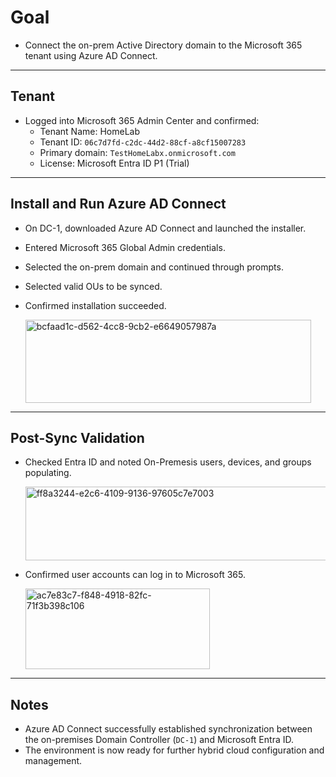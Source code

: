 # Goal
- Connect the on-prem Active Directory domain to the Microsoft 365 tenant using Azure AD Connect.

---

## Tenant 
- Logged into Microsoft 365 Admin Center and confirmed:
  - Tenant Name: HomeLab
  - Tenant ID: `06c7d7fd-c2dc-44d2-88cf-a8cf15007283`
  - Primary domain: `TestHomeLabx.onmicrosoft.com`
  - License: Microsoft Entra ID P1 (Trial)

---

## Install and Run Azure AD Connect
- On DC-1, downloaded Azure AD Connect and launched the installer.
- Entered Microsoft 365 Global Admin credentials.
- Selected the on-prem domain and continued through prompts.
- Selected valid OUs to be synced.
- Confirmed installation succeeded.

  <img width="457" height="133" alt="bcfaad1c-d562-4cc8-9cb2-e6649057987a" src="https://github.com/user-attachments/assets/ecfb9e75-bf92-43c9-9a32-e15f5911129d" />

---

## Post-Sync Validation
- Checked Entra ID and noted On-Premesis users, devices, and groups populating.
  
  <img width="740" height="118" alt="ff8a3244-e2c6-4109-9136-97605c7e7003" src="https://github.com/user-attachments/assets/5947fedb-b04d-46a6-9e37-174369caf701" />

- Confirmed user accounts can log in to Microsoft 365.
  
  <img width="295" height="129" alt="ac7e83c7-f848-4918-82fc-71f3b398c106" src="https://github.com/user-attachments/assets/268a8eb4-7756-4e1d-8465-e1f84b8c56ab" />

---

## Notes
- Azure AD Connect successfully established synchronization between the on-premises Domain Controller (`DC-1`) and Microsoft Entra ID.
- The environment is now ready for further hybrid cloud configuration and management.


